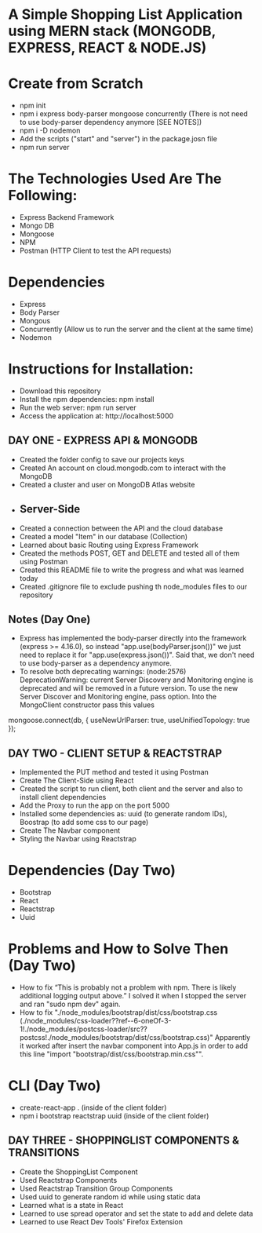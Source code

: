 # A Simple Shopping List Application using MERN stack (MONGODB, EXPRESS, REACT & NODE.JS)

# Create from Scratch
* npm init
* npm i express body-parser mongoose concurrently (There is not need to use body-parser dependency anymore [SEE NOTES])
* npm i -D nodemon
* Add the scripts ("start" and "server") in the package.josn file
* npm run server

# The Technologies Used Are The Following:

* Express Backend Framework
* Mongo DB
* Mongoose
* NPM
* Postman (HTTP Client to test the API requests)

# Dependencies
* Express
* Body Parser
* Mongous
* Concurrently (Allow us to run the server and the client at the same time)
* Nodemon

# Instructions for Installation:

* Download this repository
* Install the npm dependencies: npm install
* Run the web server: npm run server
* Access the application at: http://localhost:5000


## DAY ONE - EXPRESS API & MONGODB
* Created the folder config to save our projects keys
* Created An account on cloud.mongodb.com to interact with the MongoDB
* Created a cluster and user on MongoDB Atlas website
* ## Server-Side
* Created a connection between the API and the cloud database
* Created a model "Item" in our database (Collection)
* Learned about basic Routing using Express Framework
* Created the methods POST, GET and DELETE and tested all of them using Postman
* Created this README file to write the progress and what was learned today
* Created .gitignore file to exclude pushing th node_modules files to our repository

## Notes (Day One)

* Express has implemented the body-parser directly into the framework (express >= 4.16.0), so instead "app.use(bodyParser.json())" we just need to replace it for "app.use(express.json())". Said that, we don't need to use body-parser as a dependency anymore.
* To resolve both deprecating warnings: (node:2576) DeprecationWarning: current Server Discovery and Monitoring engine is deprecated and will be removed in a future version. To use the new Server Discover and Monitoring engine, pass option. Into the MongoClient constructor pass this values

mongoose.connect(db, { useNewUrlParser: true, useUnifiedTopology: true }); 

## DAY TWO - CLIENT SETUP & REACTSTRAP
* Implemented the PUT method and tested it using Postman
* Create The Client-Side using React
* Created the script to run client, both client and the server and also to install client dependencies
* Add the Proxy to run the app on the port 5000
* Installed some dependencies as:
uuid (to generate random IDs),
Boostrap (to add some css to our page)
* Create The Navbar component
* Styling the Navbar using Reactstrap

# Dependencies (Day Two)
* Bootstrap
* React
* Reactstrap
* Uuid

# Problems and How to Solve Then (Day Two)
* How to fix “This is probably not a problem with npm. There is likely additional logging output above.”
I solved it when I stopped the server and ran "sudo npm dev" again.
* How to fix "./node_modules/bootstrap/dist/css/bootstrap.css (./node_modules/css-loader??ref--6-oneOf-3-1!./node_modules/postcss-loader/src??postcss!./node_modules/bootstrap/dist/css/bootstrap.css)"
Apparently it worked after insert the navbar component into App.js in order to add this line "import "bootstrap/dist/css/bootstrap.min.css"".

# CLI (Day Two)
* create-react-app . (inside of the client folder) 
* npm i bootstrap reactstrap uuid (inside of the client folder)

## DAY THREE - SHOPPINGLIST COMPONENTS & TRANSITIONS

* Create the ShoppingList Component
* Used Reactstrap Components
* Used Reactstrap Transition Group Components
* Used uuid to generate random id while using static data
* Learned what is a state in React
* Learned to use spread operator and set the state to add and delete data
* Learned to use React Dev Tools' Firefox Extension